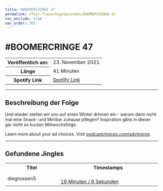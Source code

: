 ```yaml
---
title: #BOOMERCRINGE 47
permalink: /fest-flauschig/episoden/BOOMERCRINGE-47
nav_exclude: true
nav_order: 365
---
```


# #BOOMERCRINGE 47
<table class="resp-table dcf-table dcf-table-responsive dcf-table-bordered dcf-table-striped dcf-w-100%">
                    <tbody>
                        <tr>
                            <th scope="row">Veröffentlich am:</th>
                            <td data-label="Veröffentlich am:">23. November 2021</td>
                        </tr>
                        <tr>
                            <th scope="row">Länge </th>
                            <td data-label="Länge ">41 Minuten</td>
                        </tr><tr>
                                <th scope="row">Spotify Link</th>
                                <td data-label="Spotify Link"><a href="https://open.spotify.com/episode/2XTlY70UDJbocXmt2xeqPS">Spotify Link</a></td>
                            </tr></tbody>
                </table>

***

## Beschreibung der Folge

<div>
<p>Und wieder stellen wir uns auf einen Winter drinnen ein - warum dann nicht mal eine Snack- und Minibar zuhause pflegen? Inspiration gibts in dieser gar nicht so kurzen Mittwochsfolge.</p><p> </p><p>Learn more about your ad choices. Visit <a href="https://podcastchoices.com/adchoices">podcastchoices.com/adchoices</a></p>  
</div>

***

## Gefundene Jingles

<table style="display: table;">
                                    <tr>
                                        <th class="tableColumnTitle">Titel</th>
                                        <th class="tableColumnTimestamps">Timestamps</th>
                                    </tr>
                                    <tr>
                                <td markdown="span"  class="tableColumnTitle">diegrossen5</td>
                                <td markdown="span" class="tableColumnTimestamps">
                                <br>
                                <a href="https://open.spotify.com/episode/2XTlY70UDJbocXmt2xeqPS?t=968">
                                16 Minuten / 8 Sekunden</a>
                                </td></tr></table>